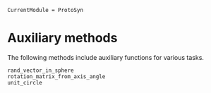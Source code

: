 ```@meta
CurrentModule = ProtoSyn
```

# Auxiliary methods

The following methods include auxiliary functions for various tasks.

```@docs
rand_vector_in_sphere
rotation_matrix_from_axis_angle
unit_circle
```